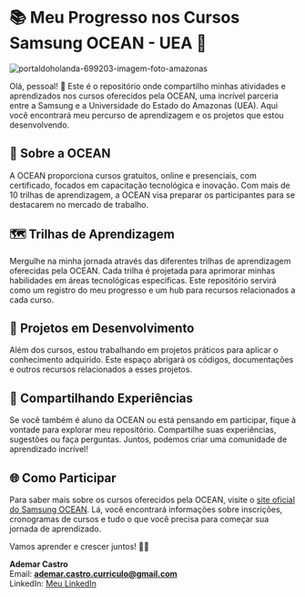 # 📚 Meu Progresso nos Cursos Samsung OCEAN - UEA 🚀

![portaldoholanda-699203-imagem-foto-amazonas](https://github.com/AdemarCastro/uea-ocean-cursos/assets/25653698/99689edb-fe6b-4542-8f41-e5bbd11fa8ef)

Olá, pessoal! 👋 Este é o repositório onde compartilho minhas atividades e aprendizados nos cursos oferecidos pela OCEAN, uma incrível parceria entre a Samsung e a Universidade do Estado do Amazonas (UEA). Aqui você encontrará meu percurso de aprendizagem e os projetos que estou desenvolvendo.

## 🌊 Sobre a OCEAN

A OCEAN proporciona cursos gratuitos, online e presenciais, com certificado, focados em capacitação tecnológica e inovação. Com mais de 10 trilhas de aprendizagem, a OCEAN visa preparar os participantes para se destacarem no mercado de trabalho.

## 🗺️ Trilhas de Aprendizagem

Mergulhe na minha jornada através das diferentes trilhas de aprendizagem oferecidas pela OCEAN. Cada trilha é projetada para aprimorar minhas habilidades em áreas tecnológicas específicas. Este repositório servirá como um registro do meu progresso e um hub para recursos relacionados a cada curso.

## 🚀 Projetos em Desenvolvimento

Além dos cursos, estou trabalhando em projetos práticos para aplicar o conhecimento adquirido. Este espaço abrigará os códigos, documentações e outros recursos relacionados a esses projetos.

## 🤝 Compartilhando Experiências

Se você também é aluno da OCEAN ou está pensando em participar, fique à vontade para explorar meu repositório. Compartilhe suas experiências, sugestões ou faça perguntas. Juntos, podemos criar uma comunidade de aprendizado incrível!

## 🌐 Como Participar

Para saber mais sobre os cursos oferecidos pela OCEAN, visite o [site oficial do Samsung OCEAN](https://www.oceanbrasil.com). Lá, você encontrará informações sobre inscrições, cronogramas de cursos e tudo o que você precisa para começar sua jornada de aprendizado.

Vamos aprender e crescer juntos! 🚀✨

**Ademar Castro** <br>
Email: **ademar.castro.curriculo@gmail.com** <br>
LinkedIn: [Meu LinkedIn](https://www.linkedin.com/in/ademar-castro-8bb95b256/)

